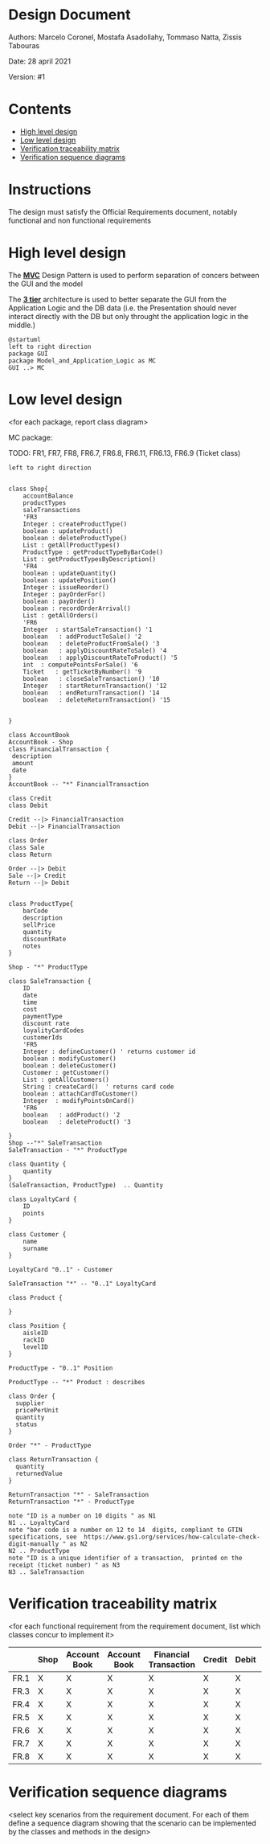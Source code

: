 # Design Document 


Authors: Marcelo Coronel, Mostafa Asadollahy, Tommaso Natta, Zissis Tabouras 

Date: 28 april 2021

Version: #1


# Contents

- [High level design](#package-diagram)
- [Low level design](#class-diagram)
- [Verification traceability matrix](#verification-traceability-matrix)
- [Verification sequence diagrams](#verification-sequence-diagrams)

# Instructions

The design must satisfy the Official Requirements document, notably functional and non functional requirements

# High level design 

The <u><b>MVC</b></u> Design Pattern is used to perform separation of concers between the GUI and the model

The <u><b>3 tier</b></u> architecture is used to better separate the GUI from the Application Logic and the DB data (i.e. the Presentation should never interact directly with the DB but only throught the application logic in the middle.)
<report package diagram>
```plantuml
@startuml
left to right direction
package GUI
package Model_and_Application_Logic as MC
GUI ..> MC
```



# Low level design

<for each package, report class diagram>

MC package:

TODO: FR1, FR7, FR8, FR6.7, FR6.8, FR6.11, FR6.13, FR6.9 (Ticket class)

```plantuml
left to right direction


class Shop{
    accountBalance
    productTypes
    saleTransactions
    'FR3
    Integer : createProductType()
    boolean : updateProduct()
    boolean : deleteProductType()
    List : getAllProductTypes()
    ProductType : getProductTypeByBarCode()
    List : getProductTypesByDescription()
    'FR4
    boolean : updateQuantity()
    boolean : updatePosition()
    Integer : issueReorder()
    Integer : payOrderFor()
    boolean : payOrder()
    boolean : recordOrderArrival()
    List : getAllOrders()
    'FR6
    Integer  : startSaleTransaction() '1
    boolean   : addProductToSale() '2
    boolean   : deleteProductFromSale() '3
    boolean   : applyDiscountRateToSale() '4
    boolean   : applyDiscountRateToProduct() '5 
    int  : computePointsForSale() '6
    Ticket   : getTicketByNumber() '9
    boolean   : closeSaleTransaction() '10
    Integer   : startReturnTransaction() '12
    boolean   : endReturnTransaction() '14
    boolean   : deleteReturnTransaction() '15


}

class AccountBook 
AccountBook - Shop
class FinancialTransaction {
 description
 amount
 date
}
AccountBook -- "*" FinancialTransaction

class Credit 
class Debit

Credit --|> FinancialTransaction
Debit --|> FinancialTransaction

class Order
class Sale
class Return

Order --|> Debit
Sale --|> Credit
Return --|> Debit


class ProductType{
    barCode
    description
    sellPrice
    quantity
    discountRate
    notes
}

Shop - "*" ProductType

class SaleTransaction {
    ID 
    date
    time
    cost
    paymentType
    discount rate
    loyalityCardCodes
    customerIds
    'FR5
    Integer : defineCustomer() ' returns customer id
    boolean : modifyCustomer()
    boolean : deleteCustomer()
    Customer : getCustomer()
    List : getAllCustomers()
    String : createCard()  ' returns card code
    boolean : attachCardToCustomer()
    Integer  : modifyPointsOnCard()
    'FR6
    boolean   : addProduct() '2
    boolean   : deleteProduct() '3

}
Shop --"*" SaleTransaction
SaleTransaction - "*" ProductType

class Quantity {
    quantity
}
(SaleTransaction, ProductType)  .. Quantity

class LoyaltyCard {
    ID
    points
}

class Customer {
    name
    surname
}

LoyaltyCard "0..1" - Customer

SaleTransaction "*" -- "0..1" LoyaltyCard

class Product {
    
}

class Position {
    aisleID
    rackID
    levelID
}

ProductType - "0..1" Position

ProductType -- "*" Product : describes

class Order {
  supplier
  pricePerUnit
  quantity
  status
}

Order "*" - ProductType

class ReturnTransaction {
  quantity
  returnedValue
}

ReturnTransaction "*" - SaleTransaction
ReturnTransaction "*" - ProductType

note "ID is a number on 10 digits " as N1  
N1 .. LoyaltyCard
note "bar code is a number on 12 to 14  digits, compliant to GTIN specifications, see  https://www.gs1.org/services/how-calculate-check-digit-manually " as N2  
N2 .. ProductType
note "ID is a unique identifier of a transaction,  printed on the receipt (ticket number) " as N3
N3 .. SaleTransaction

```







# Verification traceability matrix

\<for each functional requirement from the requirement document, list which classes concur to implement it>

||Shop|Account<br/>Book|Account<br/>Book|Financial<br/>Transaction|Credit|Debit|Order|Sale|Return|Product<br/>Type|Sale<br/>Transaction|Quantity|Loyalty<br/>Card|Customer| Product | Position  | Order | Return<br/>Transaction |
|-------|-------|-------|-------|-------|-------|-------|-------|-------|-------|-------|-------|-------|-------|-------|-------|------|-----|----|
| FR.1 | X |X |X |X |X |X |X |X |X |X |X |X |X |X |X |X |X |X |
| FR.3 | X |X |X |X |X |X |X |X |X |X |X |X |X |X |X |X |X |X |
| FR.4 | X |X |X |X |X |X |X |X |X |X |X |X |X |X |X |X |X |X |
| FR.5 | X |X |X |X |X |X |X |X |X |X |X |X |X |X |X |X |X |X |
| FR.6 | X |X |X |X |X |X |X |X |X |X |X |X |X |X |X |X |X |X |
| FR.7 | X |X |X |X |X |X |X |X |X |X |X |X |X |X |X |X |X |X |
| FR.8 | X |X |X |X |X |X |X |X |X |X |X |X |X |X |X |X |X |X |









# Verification sequence diagrams 
\<select key scenarios from the requirement document. For each of them define a sequence diagram showing that the scenario can be implemented by the classes and methods in the design>

